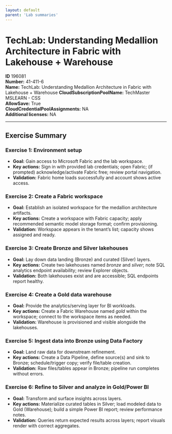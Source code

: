 ```yaml
---
layout: default
parent: 'Lab summaries'
---
```


# TechLab: Understanding Medallion Architecture in Fabric with Lakehouse + Warehouse

**ID** 196081  
**Number:** 41-411-6  
**Name:** TechLab: Understanding Medallion Architecture in Fabric with Lakehouse + Warehouse
**CloudSubscriptionPoolName:** TechMaster MSLEARN - CSS  
**AllowSave:** True  
**CloudCredentialPoolAssignments:** NA  
**Additional licenses:** NA  

---

## Exercise Summary
### Exercise 1: Environment setup
- **Goal:** Gain access to Microsoft Fabric and the lab workspace.
- **Key actions:** Sign in with provided lab credentials; open Fabric; (if prompted) acknowledge/activate Fabric free; review portal navigation.
- **Validation:** Fabric home loads successfully and account shows active access.

### Exercise 2: Create a Fabric workspace
- **Goal:** Establish an isolated workspace for the medallion architecture artifacts.
- **Key actions:** Create a workspace with Fabric capacity; apply recommended semantic model storage format; confirm provisioning.
- **Validation:** Workspace appears in the tenant’s list; capacity shows assigned and ready.

### Exercise 3: Create Bronze and Silver lakehouses
- **Goal:** Lay down data landing (Bronze) and curated (Silver) layers.
- **Key actions:** Create two lakehouses named *bronze* and *silver*; note SQL analytics endpoint availability; review Explorer objects.
- **Validation:** Both lakehouses exist and are accessible; SQL endpoints report healthy.

### Exercise 4: Create a Gold data warehouse
- **Goal:** Provide the analytics/serving layer for BI workloads.
- **Key actions:** Create a Fabric Warehouse named *gold* within the workspace; connect to the workspace items as needed.
- **Validation:** Warehouse is provisioned and visible alongside the lakehouses.

### Exercise 5: Ingest data into Bronze using Data Factory
- **Goal:** Land raw data for downstream refinement.
- **Key actions:** Create a Data Pipeline, define source(s) and sink to Bronze; schedule/trigger copy; verify file/table creation.
- **Validation:** Raw files/tables appear in Bronze; pipeline run completes without errors.

### Exercise 6: Refine to Silver and analyze in Gold/Power BI
- **Goal:** Transform and surface insights across layers.
- **Key actions:** Materialize curated tables in Silver; load modeled data to Gold (Warehouse); build a simple Power BI report; review performance notes.
- **Validation:** Queries return expected results across layers; report visuals render with correct aggregates.
